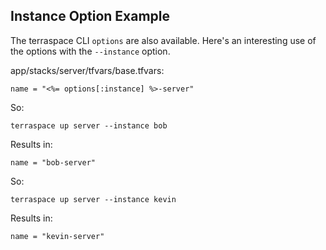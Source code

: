 ## Instance Option Example

The terraspace CLI `options` are also available. Here's an interesting use of the options with the `--instance` option.

app/stacks/server/tfvars/base.tfvars:

    name = "<%= options[:instance] %>-server"

So:

    terraspace up server --instance bob

Results in:

    name = "bob-server"

So:

    terraspace up server --instance kevin

Results in:

    name = "kevin-server"

